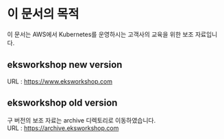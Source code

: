 # 이 문서의 목적
이 문서는 AWS에서 Kubernetes를 운영하시는 고객사의 교육을 위한 보조 자료입니다.

## eksworkshop new version
URL : https://www.eksworkshop.com

## eksworkshop old version
구 버전의 보조 자료는 archive 디렉토리로 이동하였습니다.  
URL : https://archive.eksworkshop.com
